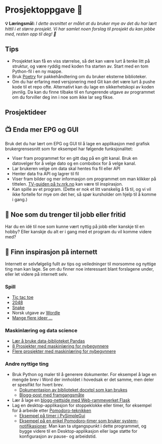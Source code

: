# Prosjektoppgave 🎉

**💡 Læringsmål:** _I dette avsnittet er målet at du bruker mye av det du har lært hittil i et større prosjekt. Vi har samlet noen forslag til prosjekt du kan jobbe med, resten opp til deg! 🌟_

## Tips

* Prosjektet kan få en viss størrelse, så det kan være lurt å tenke litt på struktur, og være ryddig med koden fra starten av. Start med en tom Python-fil i en ny mappe.
* Bruk [Poetry](../kap3/1_pakkebehandler.md) for pakkehåndtering om du bruker eksterne biblioteker.
* Om du har erfaring med versjonering med Git kan det være lurt å pushe kode til et repo ofte. Alternativt kan du lage en sikkerhetskopi av koden jevnlig. Da kan du finne tilbake til en fungerende utgave av programmet om du forviller deg inn i noe som ikke lar seg fikse.

## Prosjektideer

<!-- toc -->

## 📺 Enda mer EPG og GUI

Bruk det du har lært om EPG og GUI til å lage en applikasjon med grafisk brukergrensesnitt som for eksempel har følgende funksjonalitet:

* Viser fram programmet for en gitt dag på en gitt kanal. Bruk en datovelger for å velge dato og en combobox for å velge kanal.
* Lar brukeren velge om data skal hentes fra fil eller API
* Henter data fra API og lagrer til fil
* Viser fram bilder og mer informasjon om programmet om man klikker på tittelen. [TV-guiden på tv.nrk.no](https://tv.nrk.no/guide/) kan være til inspirasjon.
* Kan spille av et program. (Dette er nok et litt vanskelig å få til, og vi vil ikke fortelle for mye om det her, så spør kursholder om hjelp til å komme i gang.)

## 🎯 Noe som du trenger til jobb eller fritid

Har du en idé til noe som kunne vært nyttig på jobb eller kanskje til en hobby? Eller kanskje du alt er i gang med et program du vil komme videre med?

## 🧩 Finn inspirasjon på internett

Internett er selvfølgelig fullt av tips og veiledninger til morsomme og nyttige ting man kan lage. Se om du finner noe interessant blant forslagene under, eller let videre på internett selv. 

### Spill

* [Tic tac toe](https://en.wikipedia.org/wiki/Tic-tac-toe)
* [2048](https://en.wikipedia.org/wiki/2048_(video_game))
* [Snake](https://en.wikipedia.org/wiki/Snake_(video_game_genre))
* Norsk utgave av [Wordle](https://en.wikipedia.org/wiki/Wordle)
* [Mange flere ideer ...](https://inventwithpython.com/blog/2012/02/20/i-need-practice-programming-49-ideas-for-game-clones-to-code/)

### Maskinlæring og data science

* [Lær å bruke data-biblioteket Pandas](https://www.learndatasci.com/tutorials/python-pandas-tutorial-complete-introduction-for-beginners/)
* [8 Prosjekter med maskinlæring for nybegynnere](https://elitedatascience.com/machine-learning-projects-for-beginners#neural-network)
* [Flere prosjekter med maskinlæring for nybegynnere](https://www.geeksforgeeks.org/machine-learning-projects/#Beginners)

### Andre nyttige ting

* Bruk Python og maler til å generere dokumenter. For eksempel å lage en mengde brev i Word der innholdet i hovedsak er det samme, men deler er spesifikt for hvert brev. 
    * [Dokumentasjon av biblioteket docxtpl som kan brukes](https://docxtpl.readthedocs.io/en/latest/) 
    * [Blogg-post med framgangsmåte](https://towardsdatascience.com/5-python-projects-to-automate-your-life-from-beginner-to-advanced-90fe29a7d664)
* Lær å lage en [blogg-nettside med Web-rammeverket Flask](https://flask.palletsprojects.com/en/2.3.x/tutorial/)
* Lag en desktop-applikasjon for stoppeklokke eller timer, for eksempel for å arbeide etter [Pomodoro-teknikken](https://no.wikipedia.org/wiki/Pomodoro-teknikken)
    * [Eksempel på timer i PySimpleGui](https://www.pysimplegui.org/en/latest/cookbook/#desktop-floating-widget-timer)
    * [Eksempel på en enkel Pomodoro-timer som bruker system-notifikasjoner](https://dev.to/code_jedi/create-a-simple-pomodoro-timer-in-python-l97). Man kan ta utgangspunkt i dette programmet, og bygge videre til en Desktop-applikasjon eller lage støtte for konfigurasjon av pause- og arbeidstid.  
